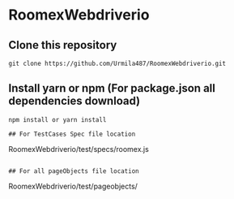 # RoomexWebdriverio

## Clone this repository
```
git clone https://github.com/Urmila487/RoomexWebdriverio.git
```

## Install yarn or npm (For package.json all dependencies download)
```
npm install or yarn install 
```

```
## For TestCases Spec file location
```
RoomexWebdriverio/test/specs/roomex.js

```

## For all pageObjects file location
```
RoomexWebdriverio/test/pageobjects/

```
